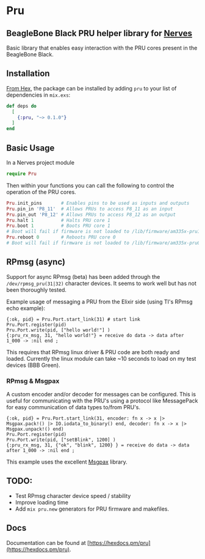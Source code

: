 # Pru

## BeagleBone Black PRU helper library for [Nerves](http://nerves-project.com)

Basic library that enables easy interaction with the PRU cores present
in the BeagleBone Black.

## Installation

[From Hex](https://hex.pm/docs/publish), the package can be installed
by adding `pru` to your list of dependencies in `mix.exs`:

```elixir
def deps do
  [
    {:pru, "~> 0.1.0"}
  ]
end
```

## Basic Usage

In a Nerves project module
```elixir
require Pru
```

Then within your functions you can call the following to control the
operation of the PRU cores.
```elixir
Pru.init_pins       # Enables pins to be used as inputs and outputs
Pru.pin_in 'P8_11'  # Allows PRUs to access P8_11 as an input
Pru.pin_out 'P8_12' # Allows PRUs to access P8_12 as an output
Pru.halt 1          # Halts PRU core 1
Pru.boot 1          # Boots PRU core 1
# Boot will fail if firmware is not loaded to /lib/firmware/am335x-pru1-fw
Pru.reboot 0        # Reboots PRU core 0
# Boot will fail if firmware is not loaded to /lib/firmware/am335x-pru0-fw
```

## RPmsg (async)

Support for async RPmsg (beta) has been added through the `/dev/rpmsg_pru(31|32)` character devices. It seems to work well but has not been thoroughly tested. 

Example usage of messaging a PRU from the Elixir side (using TI's RPmsg echo example):

```
{:ok, pid} = Pru.Port.start_link(31) # start link 
Pru.Port.register(pid)
Pru.Port.write(pid, ["hello world!"] )
{:pru_rx_msg, 31, "hello world!"} = receive do data -> data after 1_000 -> :nil end ;
```

This requires that RPmsg linux driver & PRU code are both ready and loaded. Currently the linux module can take ~10 seconds to load on my test devices (BBB Green). 

### RPmsg & Msgpax

A custom encoder and/or decoder for messages can be configured. This is useful for communicating with the PRU's using a protocol like MessagePack for easy communication of data types to/from PRU's. 

```
{:ok, pid} = Pru.Port.start_link(31, encoder: fn x -> x |> Msgpax.pack!() |> IO.iodata_to_binary() end, decoder: fn x -> x |> Msgpax.unpack!() end)
Pru.Port.register(pid)
Pru.Port.write(pid, ["setBlink", 1200] )
{:pru_rx_msg, 31, {"ok", "blink", 1200} } = receive do data -> data after 1_000 -> :nil end ;
```

This example uses the excellent [Msgpax](https://github.com/lexmag/msgpax) library. 


## TODO:

- Test RPmsg character device speed / stability
- Improve loading time
- Add `mix pru.new` generators for PRU firmware and makefiles. 


## Docs
Documentation can be found at [https://hexdocs.pm/pru](https://hexdocs.pm/pru).
